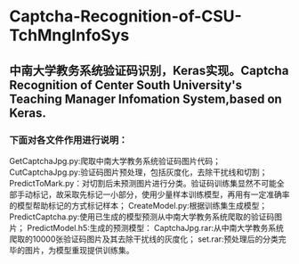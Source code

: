 # Captcha-Recognition-of-CSU-TchMngInfoSys
## 中南大学教务系统验证码识别，Keras实现。Captcha Recognition of Center South University's Teaching Manager Infomation System,based on Keras.
### 下面对各文件作用进行说明：
GetCaptchaJpg.py:爬取中南大学教务系统验证码图片代码；
CutCaptchaJpg.py:验证码图片预处理，包括灰度化，去除干扰线和切割；
PredictToMark.py：对切割后未预测图片进行分类。验证码训练集显然不可能全部手动标记，故采取先标记一小部分，使用少量样本训练模型，再用有一定准确率的模型帮助标记的方式标记样本；
CreateModel.py:根据训练集生成模型；
PredictCaptcha.py:使用已生成的模型预测从中南大学教务系统爬取的验证码图片；
PredictModel.h5:生成的预测模型：
CaptchaJpg.rar:从中南大学教务系统爬取的10000张验证码图片及其去除干扰线的灰度化；
set.rar:预处理后的分类完毕的图片，为模型重现提供训练集。
